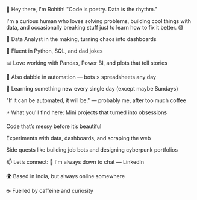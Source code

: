 👋 Hey there, I'm Rohith!
"Code is poetry. Data is the rhythm."

I'm a curious human who loves solving problems, building cool things with data, and occasionally breaking stuff just to learn how to fix it better. 😅

🧠 Data Analyst in the making, turning chaos into dashboards

🐍 Fluent in Python, SQL, and dad jokes

📊 Love working with Pandas, Power BI, and plots that tell stories

🤖 Also dabble in automation — bots > spreadsheets any day

🌱 Learning something new every single day (except maybe Sundays)

"If it can be automated, it will be." — probably me, after too much coffee

⚡ What you'll find here:
Mini projects that turned into obsessions

Code that’s messy before it’s beautiful

Experiments with data, dashboards, and scraping the web

Side quests like building job bots and designing cyberpunk portfolios

📫 Let’s connect:
💬 I'm always down to chat — LinkedIn

🌍 Based in India, but always online somewhere

☕ Fuelled by caffeine and curiosity
